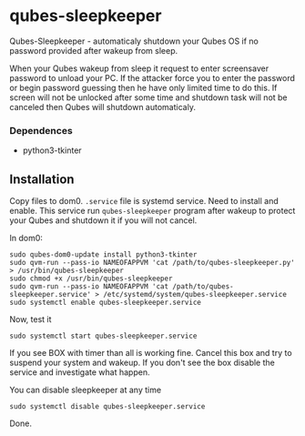 # qubes-sleepkeeper

Qubes-Sleepkeeper - automaticaly shutdown your Qubes OS if no password provided after wakeup from sleep.

When your Qubes wakeup from sleep it request to enter screensaver password to unload your PC.
If the attacker force you to enter the password or begin password guessing then he have only limited time to do this.
If screen will not be unlocked after some time and shutdown task will not be canceled then Qubes will shutdown automaticaly. 

### Dependences

* python3-tkinter

## Installation

Copy files to dom0. `.service` file is systemd service. Need to install and enable. This service run `qubes-sleepkeeper` program after wakeup to protect your Qubes and shutdown it if you will not cancel.

In dom0:

```
sudo qubes-dom0-update install python3-tkinter
sudo qvm-run --pass-io NAMEOFAPPVM 'cat /path/to/qubes-sleepkeeper.py' > /usr/bin/qubes-sleepkeeper
sudo chmod +x /usr/bin/qubes-sleepkeeper
sudo qvm-run --pass-io NAMEOFAPPVM 'cat /path/to/qubes-sleepkeeper.service' > /etc/systemd/system/qubes-sleepkeeper.service
sudo systemctl enable qubes-sleepkeeper.service
```

Now, test it
```
sudo systemctl start qubes-sleepkeeper.service
```

If you see BOX with timer than all is working fine. Cancel this box and try to suspend your system and wakeup. If you don't see the box disable the service and investigate what happen.

You can disable sleepkeeper at any time 
```
sudo systemctl disable qubes-sleepkeeper.service
```

Done.
